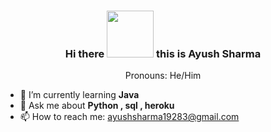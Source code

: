 ### <p align="center"> Hi there <img src="https://github.com/ayush19283/ayush19283/blob/main/waving-wave.gif" width="75px"> this is Ayush Sharma</p>

<p align="center"><h align="center">Pronouns: He/Him</h></p>



- 🌱 I’m currently learning **Java**
- 💬 Ask me about **Python , sql , heroku**
- 📫 How to reach me: ayushsharma19283@gmail.com

